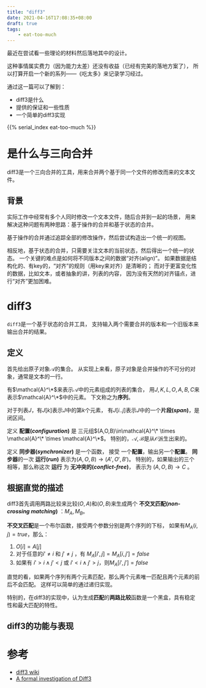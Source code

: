 ```yaml
---
title: "diff3"
date: 2021-04-16T17:08:35+08:00
draft: true
tags:
    - eat-too-much
---
```


最近在尝试看一些理论的材料然后落地其中的设计。

这种事情属实费力（因为能力太差）还没有收益（已经有完美的落地方案了），
所以打算开启一个新的系列——《吃太多》来记录学习经过。

通过这一篇可以了解到：

- diff3是什么
- 提供的保证和一些性质
- 一个简单的diff3实现

<!--more-->

{{% serial_index eat-too-much %}}

# 是什么与三向合并

diff3是一个三向合并的工具，用来合并两个基于同一个文件的修改而来的文本文件。

## 背景

实际工作中经常有多个人同时修改一个文本文件，随后合并到一起的场景，
用来解决这种问题有两种思路：基于操作的合并和基于状态的合并。

基于操作的合并通过追踪全部的修改操作，然后尝试构造出一个统一的视图。

相反地，基于状态的合并，只需要关注文本的当前状态，然后得出一个统一的状态。
一个关键的难点是如何将不同版本之间的数据“对齐(align)”。
如果数据是结构化的、有key的，“对齐”的规则（用key来对齐）是清晰的；
而对于更富变化性的数据，比如文本，或者抽象的讲，列表的内容，
因为没有天然的对齐锚点，进行“对齐”更加困难。

# diff3

`diff3`是一个基于状态的合并工具，
支持输入两个需要合并的版本和一个旧版本来输出合并的结果。

## 定义

首先给出原子对象$\mathcal{A}$的集合。
从实现上来看，原子对象是合并操作的不可分的对象，通常是文本的一行。

有$\mathcal{A}^\*$来表示$\mathcal{A}$中的元素组成的列表的集合，
用$J,K,L,O,A,B,C$来表示$\mathcal{A}^\*$中的元素。
下文称之为**序列**。

对于列表$J$，有$J[k]$表示$J$中的第$k$个元素，
有$J[i..j]$表示$J$中的一个**片段(_span_)**，是闭区间。

定义 **配置(_configuration_)** 是
三元组$(A,O,B)\in\mathcal{A}^\* \times \mathcal{A}^\* \times \mathcal{A}^\*$。
特别的，$\mathcal{A},\mathcal{B}$是从$\mathcal{O}$派生出来的。

定义 **同步器(_synchronizer_)** 是一个函数，
接受 一个**配置**，输出另一个**配置**。
**同步器**的一次 **运行(_run_)** 表示为$(A,O,B)\rightarrow(A',O',B')$。
特别的，如果输出的三个相等，那么称这次 **运行** 为 **无冲突的(_conflict-free_)**，
表示为 $(A,O,B)\rightarrow C$ 。

## 根据直觉的描述

diff3首先调用两路比较来比较$(O,A)$和$(O,B)$来生成两个 **不交叉匹配(_non-crossing matching_)** ：$M_A,M_B$。

**不交叉匹配**是一个布尔函数，接受两个参数分别是两个序列的下标，
如果有$M_A(i,j)=true$，那么：

1. $O[i]=A[j]$
1. 对于任意的$i' \neq i$ 和 $j' \neq j$ ，有 $M_A[i',j] = M_A[i,j'] = false$
1. 如果有 $i' > i  \land j' < j$ 或 $i' < i  \land j' > j$，则$M_A[i',j'] = false$

直觉的看，如果两个序列有两个元素匹配，那么两个元素唯一匹配且两个元素的前后不会匹配。
这样可以简单的通过递归实现。

特别的，在diff3的实现中，认为生成**匹配**的**两路比较**函数是一个黑盒，具有稳定性和最大匹配的特性。


## diff3的功能与表现

# 参考

- [diff3 wiki](https://en.wikipedia.org/wiki/Diff3)
- [A formal investigation of Diff3](http://www.cis.upenn.edu/~bcpierce/papers/diff3-short.pdf)
